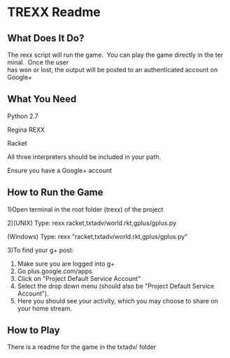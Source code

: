 ﻿TREXX Readme  
============  
  
What Does It Do?  
----------------
The rexx script will run the game.  You can play the game directly in the terminal.  Once the user has won or lost, the output will be posted to an authenticated account on Google+
  
What You Need  
-------------
Python 2.7

Regina REXX

Racket

All three interpreters should be included in your path.

Ensure you have a Google+ account


  
How to Run the Game  
-------------------
1)Open terminal in the root folder (trexx) of the project

2)(UNIX) Type: rexx racket,txtadv/world.rkt,gplus/gplus.py

  (Windows) Type: rexx "racket,txtadv/world.rkt,gplus/gplus.py"

3)To find your g+ post:
  1. Make sure you are logged into g+
  2. Go plus.google.com/apps
  3. Click on "Project Default Service Account"
  4. Select the drop down menu (should also be "Project Default Service Account").
  5. Here you should see your activity, which you may choose to share on your home stream.
  
How to Play  
-----------
There is a readme for the game in the txtadv/ folder
